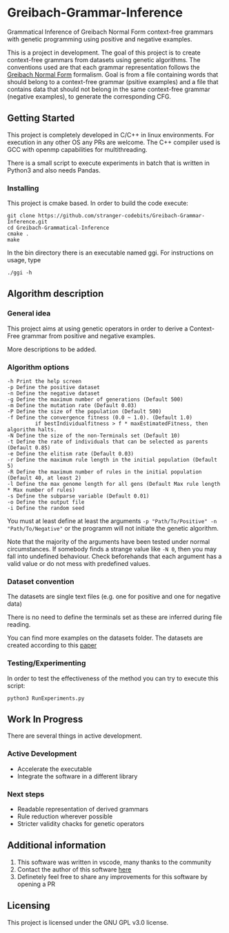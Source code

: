 # Greibach-Grammar-Inference
Grammatical Inference of Greibach Normal Form context-free grammars with genetic programming using positive and negative examples.

This is a project in development. The goal of this project is to 
create context-free grammars from datasets using genetic algorithms.
The conventions used are that each grammar representation follows 
the [Greibach Normal Form](https://en.wikipedia.org/wiki/Greibach_normal_form)
formalism. Goal is from a file containing words that should belong
to a context-free grammar (psitive examples) and a file that contains data that should not belong
in the same context-free grammar (negative examples), to generate the corresponding CFG.

## Getting Started
This project is completely developed in C/C++ in linux environments.
For execution in any other OS any PRs are welcome. 
The C++ compiler used is GCC with openmp capabilities for multithreading.

There is a small script to execute experiments in batch that is written 
in Python3 and also needs Pandas.

### Installing
This project is cmake based. In order to build the code execute:

```
git clone https://github.com/stranger-codebits/Greibach-Grammar-Inference.git
cd Greibach-Grammatical-Inference
cmake .
make
```

In the bin directory there is an executable named ggi.
For instructions on usage, type

```
./ggi -h
```

## Algorithm description

### General idea
This project aims at using genetic operators in order to derive
a Context-Free grammar from positive and negative examples.

More descriptions to be added.

### Algorithm options

```
-h Print the help screen
-p Define the positive dataset
-n Define the negative dataset
-g Define the maximum number of generations (Default 500)
-m Define the mutation rate (Default 0.03)
-P Define the size of the population (Default 500)
-f Define the convergence fitness (0.0 ~ 1.0). (Default 1.0)
         if bestIndividualfitness > f * maxEstimatedFitness, then algorithm halts.
-N Define the size of the non-Terminals set (Default 10)
-t Define the rate of individuals that can be selected as parents (Default 0.85)
-e Define the elitism rate (Default 0.03)
-r Define the maximum rule length in the initial population (Default 5)
-R Define the maximum number of rules in the initial population (Default 40, at least 2)
-l Define the max genome length for all gens (Default Max rule length * Max number of rules)
-s Define the subparse variable (Default 0.01)
-o Define the output file
-i Define the random seed
```

You must at least define at least the arguments ``` -p "Path/To/Positive" -n "Path/To/Negative" ```
or the programm will not initiate the genetic algorithm.

Note that the majority of the arguments have been tested under normal circumstances. If somebody finds
a strange value like ```-N 0```, then you may fall into undefined behaviour. Check beforehands that each 
argument has a valid value or do not mess with predefined values.

### Dataset convention

The datasets are single text files (e.g. one for positive and one for negative data)

There is no need to define the terminals set as these are inferred during file reading.

You can find more examples on the datasets folder. The datasets are created according to
this [paper](https://www.researchgate.net/publication/311866701_Inductive_Synthesis_of_Cover-Grammars_with_the_Help_of_Ant_Colony_Optimization)

### Testing/Experimenting
In order to test the effectiveness of the method you can try to execute this script:

```
python3 RunExperiments.py
```

## Work In Progress

There are several things in active development.

### Active Development
- Accelerate the executable
- Integrate the software in a different library

### Next steps
- Readable representation of derived grammars
- Rule reduction wherever possible
- Stricter validity chacks for genetic operators

## Additional information

1. This software was written in vscode, many thanks to the community
2. Contact the author of this software [here](https://www.linkedin.com/in/anastasopoulosnikolas/)
3. Definetely feel free to share any improvements for this software by opening a PR

## Licensing
This project is licensed under the GNU GPL v3.0 license.

